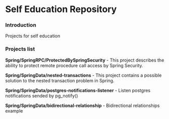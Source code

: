 # Self Education Repository

### Introduction

Projects for self education

### Projects list

**Spring/SpringRPC/ProtectedBySpringSecurity** - This project describes the ability to protect remote procedure call access by Spring Security.

**Spring/SpringData/nested-transactions** - This project contains a possible solution to the nested transaction problem in Spring.

**Spring/SpringData/postgres-notifications-listener** - Listen postgres notifications sended by pg_notify()

**Spring/SpringData/bidirectional-relationship** - Bidirectional relationships example
